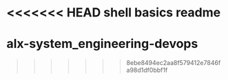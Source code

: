 <<<<<<< HEAD
shell basics readme
=======
# alx-system_engineering-devops
>>>>>>> 8ebe8494ec2aa8f579412e7846fa98d1df0bbf1f
